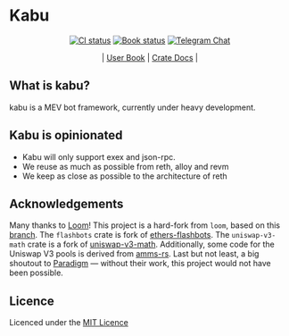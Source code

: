 # Kabu

<div align="center">

[![CI status](https://github.com/cakevm/kabu/actions/workflows/ci.yml/badge.svg?branch=main)][gh-kabu]
[![Book status](https://github.com/cakevm/kabu/actions/workflows/book.yml/badge.svg?branch=main)][gh-book]
[![Telegram Chat][tg-badge]][tg-url]

| [User Book](https://cakevm.github.io/kabu/)
| [Crate Docs](https://cakevm.github.io/kabu/docs/) |

[gh-kabu]: https://github.com/cakevm/kabu/actions/workflows/ci.yml
[gh-book]: https://github.com/cakevm/kabu/actions/workflows/book.yml
[tg-badge]: https://img.shields.io/badge/telegram-kabu-2CA5E0?style=plastic&logo=telegram
[tg-url]: https://t.me/joinkabu

</div>

## What is kabu?

kabu is a MEV bot framework, currently under heavy development.

## Kabu is opinionated
- Kabu will only support exex and json-rpc.
- We reuse as much as possible from reth, alloy and revm
- We keep as close as possible to the architecture of reth


## Acknowledgements

Many thanks to [Loom](https://github.com/dexloom/loom)! This project is a hard-fork from `loom`, based on this [branch](https://github.com/dexloom/loom/tree/entityid). The `flashbots` crate is fork of [ethers-flashbots](https://github.com/onbjerg/ethers-flashbots). The `uniswap-v3-math` crate is a fork of [uniswap-v3-math](https://github.com/0xKitsune/uniswap-v3-math). Additionally, some code for the Uniswap V3 pools is derived from [amms-rs](https://github.com/darkforestry/amms-rs). Last but not least, a big shoutout to [Paradigm](https://github.com/paradigmxyz) — without their work, this project would not have been possible.

## Licence

Licenced under the [MIT Licence](./LICENCE)
